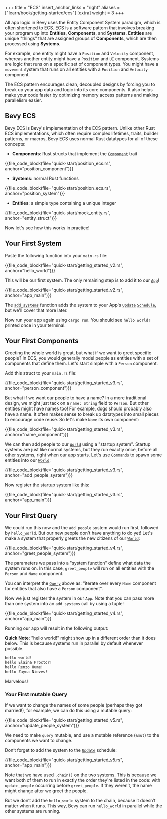 +++
title = "ECS"
insert_anchor_links = "right"
aliases = ["learn/book/getting-started/ecs"]
[extra]
weight = 3
+++

All app logic in Bevy uses the Entity Component System paradigm, which is often shortened to ECS. ECS is a software pattern that involves breaking your program up into **Entities**, **Components**, and **Systems**. **Entities** are unique "things" that are assigned groups of **Components**, which are then processed using **Systems**.

For example, one entity might have a `Position` and `Velocity` component, whereas another entity might have a `Position` and `UI` component. Systems are logic that runs on a specific set of component types. You might have a `movement` system that runs on all entities with a `Position` and `Velocity` component.

The ECS pattern encourages clean, decoupled designs by forcing you to break up your app data and logic into its core components. It also helps make your code faster by optimizing memory access patterns and making parallelism easier.

## Bevy ECS

Bevy ECS is Bevy's implementation of the ECS pattern. Unlike other Rust ECS implementations, which often require complex lifetimes, traits, builder patterns, or macros, Bevy ECS uses normal Rust datatypes for all of these concepts:

* **Components**: Rust structs that implement the [`Component`] trait

{{file_code_block(file="quick-start/position_ecs.rs", anchor="position_component")}}

* **Systems**: normal Rust functions

{{file_code_block(file="quick-start/position_ecs.rs", anchor="position_system")}}

* **Entities**: a simple type containing a unique integer

{{file_code_block(file="quick-start/mock_entity.rs", anchor="entity_struct")}}

Now let's see how this works in practice!

[`Component`]: https://docs.rs/bevy/latest/bevy/ecs/component/trait.Component.html

## Your First System

Paste the following function into your `main.rs` file:

{{file_code_block(file="quick-start/getting_started_v2.rs", anchor="hello_world")}}

This will be our first system. The only remaining step is to add it to our [`App`]!

{{file_code_block(file="quick-start/getting_started_v2.rs", anchor="app_main")}}

The [`add_systems`] function adds the system to your App's [`Update`] [`Schedule`], but we'll cover that more later.

Now run your app again using `cargo run`. You should see `hello world!` printed once in your terminal.

[`add_systems`]: https://docs.rs/bevy_app/latest/bevy_app/struct.App.html#method.add_systems
[`Update`]: https://docs.rs/bevy/latest/bevy/app/struct.Update.html
[`Schedule`]: https://docs.rs/bevy_ecs/latest/bevy_ecs/schedule/struct.Schedule.html
[`App`]: https://docs.rs/bevy/latest/bevy/app/struct.App.html

## Your First Components

Greeting the whole world is great, but what if we want to greet specific people? In ECS, you would generally model people as entities with a set of components that define them. Let's start simple with a `Person` component.

Add this struct to your `main.rs` file:

{{file_code_block(file="quick-start/getting_started_v3.rs", anchor="person_component")}}

But what if we want our people to have a name? In a more traditional design, we might just tack on a `name: String` field to `Person`. But other entities might have names too! For example, dogs should probably also have a name. It often makes sense to break up datatypes into small pieces to encourage code reuse. So let's make `Name` its own component:

{{file_code_block(file="quick-start/getting_started_v3.rs", anchor="name_component")}}

We can then add people to our [`World`] using a "startup system". Startup systems are just like normal systems, but they run exactly once, before all other systems, right when our app starts. Let's use [`Commands`] to spawn some entities into our [`World`]\:

{{file_code_block(file="quick-start/getting_started_v3.rs", anchor="add_people_system")}}

Now register the startup system like this:

{{file_code_block(file="quick-start/getting_started_v3.rs", anchor="app_main")}}

[`World`]: https://docs.rs/bevy/latest/bevy/ecs/world/struct.World.html
[`Commands`]: https://docs.rs/bevy/latest/bevy/ecs/system/struct.Commands.html

## Your First Query

We could run this now and the `add_people` system would run first, followed by `hello_world`. But our new people don't have anything to do yet! Let's make a system that properly greets the new citizens of our [`World`]:

{{file_code_block(file="quick-start/getting_started_v4.rs", anchor="greet_people_system")}}

The parameters we pass into a "system function" define what data the system runs on. In this case, `greet_people` will run on all entities with the `Person` and `Name` component.

You can interpret the [`Query`] above as: "iterate over every `Name` component for entities that also have a `Person` component".

Now we just register the system in our `App`. Note that you can pass more than one system into an `add_systems` call by using a tuple!

[`Query`]: <https://docs.rs/bevy/latest/bevy/ecs/system/struct.Query.html>

{{file_code_block(file="quick-start/getting_started_v4.rs", anchor="app_main")}}

Running our app will result in the following output:

**Quick Note**: "hello world!" might show up in a different order than it does below. This is because systems run in parallel by default whenever possible.

```txt
hello world!
hello Elaina Proctor!
hello Renzo Hume!
hello Zayna Nieves!
```

Marvelous!

### Your First mutable Query

If we want to change the names of some people (perhaps they got married!), for example, we can do this using a mutable query:

{{file_code_block(file="quick-start/getting_started_v5.rs", anchor="update_people_system")}}

We need to make `query` mutable, and use a mutable reference (`&mut`) to the components we want to change.

Don’t forget to add the system to the [`Update`] schedule:

{{file_code_block(file="quick-start/getting_started_v5.rs", anchor="app_main")}}

Note that we have used `.chain()` on the two systems. This is because we want both of them to run in exactly the order they're listed in the code: with `update_people` occurring before `greet_people`.
If they weren’t, the name might change after we greet the people.

But we don’t add the `hello_world` system to the chain, because it doesn’t matter when it runs. This way, Bevy can run `hello_world` in parallel while the other systems are running.
